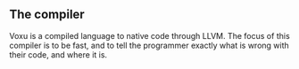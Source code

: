 ## The compiler

Voxu is a compiled language to native code through LLVM. The focus of this compiler is to be fast, and to
tell the programmer exactly what is wrong with their code, and where it is.
